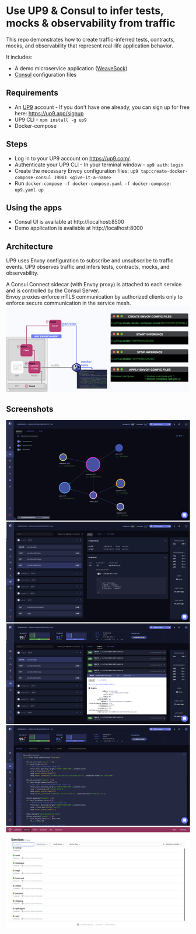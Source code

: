 # Use UP9 & Consul to infer tests, mocks & observability from traffic

This repo demonstrates how to create traffic-inferred tests, contracts, mocks, and observability that represent real-life application behavior. 

It includes:
* A demo microservice application ([WeaveSock](https://microservices-demo.github.io/docs/load-test.html))
* [Consul](https://github.com/hashicorp/consul) configuration files

## Requirements 
* An [UP9](https://up9.com/) account - If you don't have one already, you can sign up for free here: https://up9.app/signup
* UP9 CLI - `npm install -g up9`
* Docker-compose

## Steps

* Log in to your UP9 account on https://up9.com/.
* Authenticate your UP9 CLI - In your terminal window - `up9 auth:login`
* Create the necessary Envoy configuration files: `up9 tap:create-docker-compose-consul 19001 <give-it-a-name>`
* Run `docker-compose -f docker-compose.yaml -f docker-compose-up9.yaml up`

## Using the apps

* Consul UI is available at http://localhost:8500
* Demo application is available at http://localhost:8000

## Architecture
UP9 uses Envoy configuration to subscribe and unsubscribe to traffic events. UP9 observes traffic and infers tests, contracts, mocks, and observability.

A Consul Connect sidecar (with Envoy proxy) is attached to each service and is controlled by the Consul Server.  
Envoy proxies enforce mTLS communication by authorized clients only to enforce secure communication in the service mesh.
![architecture](assets/architecture.png)

## Screenshots
![Observability](assets/observability.png)
![Service-Contracts](assets/contracts.png)
![Traffic Viewer](assets/traffic-viewer.png)
![Machine-generated Test code](assets/ai-test-code.png)
![Consul](assets/consul.png)
